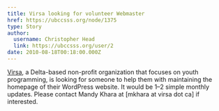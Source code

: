 ```yaml
---
title: Virsa looking for volunteer Webmaster 
href: https://ubccsss.org/node/1375
type: Story
author:
  username: Christopher Head
  link: https://ubccsss.org/user/2
date: 2010-08-18T00:18:00.000Z
---
```


<div class="field field-name-body field-type-text-with-summary field-label-hidden"><div class="field-items"><div class="field-item even"><p><a href="http://virsa.ca/">Virsa</a>, a Delta-based non-profit organization that focuses on youth programming, is looking for someone to help them with maintaining the homepage of their WordPress website. It would be 1&#x2013;2 simple monthly updates. Please contact Mandy Khara at [mkhara at virsa dot ca] if interested.</p>
</div></div></div>    <footer>
          </footer>
